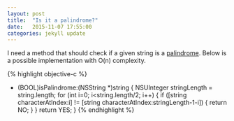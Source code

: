 ```yaml
---
layout: post
title:  "Is it a palindrome?"
date:   2015-11-07 17:55:00
categories: jekyll update
---
```


I need a method that should check if a given string is a
[palindrome][palindrome]. Below is a possible implementation with O(n) complexity.

{% highlight objective-c %}
- (BOOL)isPalindrome:(NSString *)string {
    NSUInteger stringLength = string.length;
    for (int i=0; i<string.length/2; i++) {
        if ([string characterAtIndex:i] != [string characterAtIndex:stringLength-1-i]) {
            return NO;
        }
    }
    return YES;
}
{% endhighlight %}

[palindrome]: https://en.wikipedia.org/wiki/Palindrome
